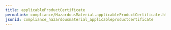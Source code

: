 ```yaml
---
title: applicableProductCertificate
permalink: compliance/HazardousMaterial.applicableProductCertificate.html
jsonid: compliance_hazardousmaterial_applicableproductcertificate
---
```

